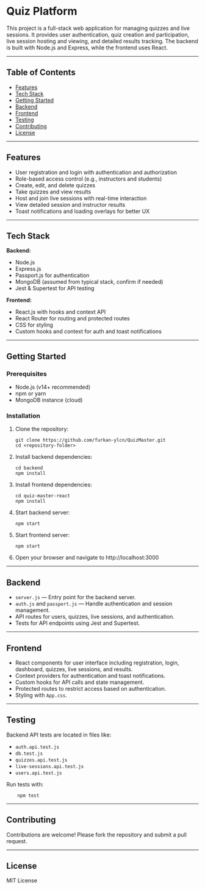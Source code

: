 # Quiz Platform

This project is a full-stack web application for managing quizzes and live sessions. It provides user authentication, quiz creation and participation, live session hosting and viewing, and detailed results tracking. The backend is built with Node.js and Express, while the frontend uses React.

---

## Table of Contents

- [Features](#features)
- [Tech Stack](#tech-stack)
- [Getting Started](#getting-started)
- [Backend](#backend)
- [Frontend](#frontend)
- [Testing](#testing)
- [Contributing](#contributing)
- [License](#license)

---

## Features

- User registration and login with authentication and authorization
- Role-based access control (e.g., instructors and students)
- Create, edit, and delete quizzes
- Take quizzes and view results
- Host and join live sessions with real-time interaction
- View detailed session and instructor results
- Toast notifications and loading overlays for better UX

---

## Tech Stack

**Backend:**

- Node.js
- Express.js
- Passport.js for authentication
- MongoDB (assumed from typical stack, confirm if needed)
- Jest & Supertest for API testing

**Frontend:**

- React.js with hooks and context API
- React Router for routing and protected routes
- CSS for styling
- Custom hooks and context for auth and toast notifications

---

## Getting Started

### Prerequisites

- Node.js (v14+ recommended)
- npm or yarn
- MongoDB instance (cloud)

### Installation

1. Clone the repository:

   ```
   git clone https://github.com/furkan-ylcn/QuizMaster.git
   cd <repository-folder>
   ```
2. Install backend dependencies:

    ```
    cd backend
    npm install
    ```
3. Install frontend dependencies:

    ```
    cd quiz-master-react
    npm install
    ```
4. Start backend server:

    ```
    npm start
    ```
5. Start frontend server:

    ```
    npm start
    ```
6. Open your browser and navigate to http://localhost:3000

---

## Backend
- `server.js` — Entry point for the backend server.
- `auth.js` and `passport.js` — Handle authentication and session management.
- API routes for users, quizzes, live sessions, and authentication.
- Tests for API endpoints using Jest and Supertest.

---

## Frontend
- React components for user interface including registration, login, dashboard, quizzes, live sessions, and results.
- Context providers for authentication and toast notifications.
- Custom hooks for API calls and state management.
- Protected routes to restrict access based on authentication.
- Styling with `App.css`.

---

## Testing
Backend API tests are located in files like:

- `auth.api.test.js`
- `db.test.js`
- `quizzes.api.test.js`
- `live-sessions.api.test.js`
- `users.api.test.js`

Run tests with:

```
    npm test
```

---

## Contributing

Contributions are welcome! Please fork the repository and submit a pull request.

---

## License

MIT License